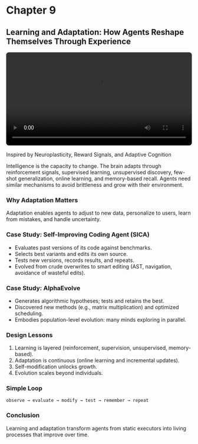 # Chapter 9

## Learning and Adaptation: How Agents Reshape Themselves Through Experience

<div style="margin: 1rem 0;">
  <video controls playsinline preload="metadata" style="width:100%;max-width:960px;border-radius:8px;background:#000;">
    <source src="Agent_Learning_%26_Adaptation.mp4" type="video/mp4">
    Your browser does not support the video tag. You can
    <a href="Agent_Learning_%26_Adaptation.mp4">download the MP4</a>.
  </video>
</div>

Inspired by Neuroplasticity, Reward Signals, and Adaptive Cognition

Intelligence is the capacity to change. The brain adapts through reinforcement signals, supervised learning, unsupervised discovery, few-shot generalization, online learning, and memory-based recall. Agents need similar mechanisms to avoid brittleness and grow with their environment.

### Why Adaptation Matters

Adaptation enables agents to adjust to new data, personalize to users, learn from mistakes, and handle uncertainty.

### Case Study: Self-Improving Coding Agent (SICA)

- Evaluates past versions of its code against benchmarks.
- Selects best variants and edits its own source.
- Tests new versions, records results, and repeats.
- Evolved from crude overwrites to smart editing (AST, navigation, avoidance of wasteful edits).

### Case Study: AlphaEvolve

- Generates algorithmic hypotheses; tests and retains the best.
- Discovered new methods (e.g., matrix multiplication) and optimized scheduling.
- Embodies population-level evolution: many minds exploring in parallel.

### Design Lessons

1. Learning is layered (reinforcement, supervision, unsupervised, memory-based).
2. Adaptation is continuous (online learning and incremental updates).
3. Self-modification unlocks growth.
4. Evolution scales beyond individuals.

### Simple Loop

```
observe → evaluate → modify → test → remember → repeat
```

### Conclusion

Learning and adaptation transform agents from static executors into living processes that improve over time.
